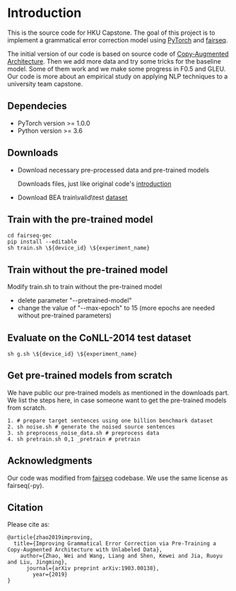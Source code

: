 # Introduction

This is the source code for HKU Capstone. The goal of this project is to implement a grammatical error correction model using [PyTorch](https://github.com/pytorch/pytorch) and [fairseq](https://github.com/pytorch/fairseq).

The initial version of our code is based on source code of [Copy-Augmented Architecture](https://github.com/zhawe01/fairseq-gec). Then we add more data and try some tricks for the baseline model. Some of them work and we make some progress in F0.5 and GLEU. Our code is more about an empirical study on applying NLP techniques to a university team capstone.

## Dependecies
- PyTorch version >= 1.0.0
- Python version >= 3.6

## Downloads
- Download necessary pre-processed data and pre-trained models

  Downloads files, just like original code's [introduction](https://github.com/zhawe01/fairseq-gec)

- Download BEA train\valid\test [dataset](https://www.cl.cam.ac.uk/research/nl/bea2019st/data/wi+locness_v2.1.bea19.tar.gz)

## Train with the pre-trained model
```
cd fairseq-gec
pip install --editable
sh train.sh \${device_id} \${experiment_name}
```

## Train without the pre-trained model
Modify train.sh to train without the pre-trained model

- delete parameter "--pretrained-model" 
- change the value of "--max-epoch" to 15 (more epochs are needed without pre-trained parameters) 

## Evaluate on the CoNLL-2014 test dataset
```
sh g.sh \${device_id} \${experiment_name}
```

## Get pre-trained models from scratch
We have public our pre-trained models as mentioned in the downloads part. We list the steps here, in case someone want to get the pre-trained models from scratch. 

```
1. # prepare target sentences using one billion benchmark dataset
2. sh noise.sh # generate the noised source sentences 
3. sh preprocess_noise_data.sh # preprocess data
4. sh pretrain.sh 0,1 _pretrain # pretrain 
```

## Acknowledgments
Our code was modified from [fairseq](https://github.com/pytorch/fairseq) codebase. We use the same license as fairseq(-py).


## Citation
Please cite as:

```
@article{zhao2019improving,
  title={Improving Grammatical Error Correction via Pre-Training a Copy-Augmented Architecture with Unlabeled Data},
    author={Zhao, Wei and Wang, Liang and Shen, Kewei and Jia, Ruoyu and Liu, Jingming},
      journal={arXiv preprint arXiv:1903.00138},
        year={2019}
}
```


